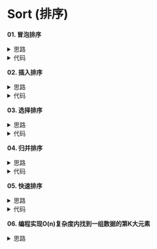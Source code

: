 # Sort (排序)

**01. 冒泡排序**

<details>
<summary>思路</summary>
从头开始，进行n次冒泡，在一次冒泡过程中，依次比对相邻的两个元素，如果后者比前者小，则交换顺序
</details>

<details>
<summary>代码</summary>

```
const bubbleSort = data => {
	let len = data.length
	for (let i = 0; i < len; i++) {
		for (let j = i; j < len; j++) {
			if (data[i] > data[j]) {
				let temp = data[i]
				data[i] = data[j]
				data[j] = temp
			}
		}
	}
}
```

</details>

**02. 插入排序**

<details>
<summary>思路</summary>
将数组分为已排序和未排序两个部分，已排序部分初始状态为数组的第一个元素，紧接着遍历未排序数组，将其插入到已排序的部分中

注意: 插入过程，从已排序的数组右边往左边遍历，如果已排序数组中对应位置的元素比要插入的元素大，则原位置的元素后挪，并且继续遍历，如果不是则表示找到应该插入的位置了，跳出循环，并将值插入（真正进行赋值的操作只有一行）
</details>

<details>
<summary>代码</summary>

```
const insertionSort = data => {
	let len = data.length
	for (let i = 1; i < len; i++) {
		let v = data[i]
		for (var j = i - 1; j >= 0; j--) {
			if (data[j] > v) {
				data[j + 1] = data[j]
			} else {
				break
			}
		}
		data[j + 1] = v
	}
}
```

</details>

**03. 选择排序**

<details>
<summary>思路</summary>
选择排序和插入排序很类似，都是将原数组分成未排序和已排序两个部分，区别是，选择排序的已排序部分初始状态为空，然后每次插入的过程是先在未排序的数组里找到最小的值，再将值插入到已排序的数组的末端
</details>

<details>
<summary>代码</summary>

```
const selectionSort = data => {
	let len = data.length
	for (let i = 0; i < len; i++) {
		let flag = false
		let [min, minIndex] = [data[i], 0]
		for (let j = i; j < len; j++) {
			if (data[j] < min) {
				min = data[j]
				minIndex = j
				flag = true
			}
		}
		if (flag) {
			let temp = data[i]
			data[i] = data[minIndex]
			data[minIndex] = temp
		}
	}
}
```

</details>

**04. 归并排序**

<details>
<summary>思路</summary>
将数组均分为两个部分，首先对两个分开的数组调用一次归并排序使之变成一个有序数组，再将两个有序数组进行合并
</details>

<details>
<summary>代码</summary>

```
const merge = (a, a1, a2) => {
	// method1
	// let start = 0
	// a2.map(n => {
	// 	for (var i = start; i < a1.length; i++) {
	// 		if (a1[i] > n) {
	// 			start = i
	// 			break
	// 		}
	// 	}
	// 	a1.splice(i, 0, n)
	// })
	// a1.map((n, index) => (a[index] = n))

	// method 2
	let [i, j] = [0, 0]
	let result = []
	while (i < a1.length && j < a2.length) {
		if (a1[i] <= a2[j]) {
			result.push(a1[i++])
		} else {
			result.push(a2[j++])
		}
	}
	let [start, end, arr] = [0, 0, null]
	if (i === a1.length) {
		;[start, end, arr] = [j, a2.length, a2]
	} else {
		;[start, end, arr] = [i, a1.length, a1]
	}

	for (let k = start; k < end; k++) {
		result.push(arr[k])
	}

	result.map((n, index) => (a[index] = n))

	return a
}

const mergeSort = a => {
	if (a.length < 2) return a
	let [min, max] = [0, a.length]
	let mid = Math.floor((min + max) / 2)
	return merge(a, mergeSort(a.slice(0, mid)), mergeSort(a.slice(mid, max)))
}
```

</details>

**05. 快速排序**

<details>
<summary>思路</summary>
首先定义一个函数partition，可以在数组中随机选一个值当pivot指标，然后遍历数组，比pivot小的放在pivot左边，大的放右边。快速排序的思想就是，首先用partition函数将数组分成3块，左边，pivot和右边，然后依次对左边和右边的块调用快速排序

还应该注意的是，快速排序是原地排序，所以在partition的部分要认真设计，要让空间复杂度为O(1)
</details>

<details>
<summary>代码</summary>

```
const partition = (a, min, max) => {
	let pivot = a[max]
	let i = min
	for (let j = min; j < max; j++) {
		if (a[j] < pivot) {
			let temp = a[j]
			a[j] = a[i]
			a[i++] = temp
		}
	}
	let temp = a[i]
	a[i] = a[max]
	a[max] = temp
	return i
}

const fastSort = a => {
	return fastSortSub(a, 0, a.length - 1)
}

const fastSortSub = (a, min, max) => {
	if (min >= max) return a
	let pivot = partition(a, min, max)
	fastSortSub(a, min, pivot - 1)
	fastSortSub(a, pivot + 1, max)
	return a
}
```

</details>

**06. 编程实现O(n)复杂度内找到一组数据的第K大元素**

<details>
<summary>思路</summary>
借鉴快速排序的过程，对长度为n的数组进行pivot，以最末尾的一个元素为pivot，比它大的元素放在左边，小的元素放在右边。最后，如果pivot=k-1，则这个元素就是第k大的元素，如果pivot<K,则遍历左边的部分，反之则为右边的部分。最后的时间复杂度=`n+n/2+n/4+....`，时间复杂度为O(n)
</details>

<details>
<summary>代码</summary>

```
const partition = (a, min, max) => {
	let pivot = a[max]
	let i = min
	for (let j = min; j < max; j++) {
		if (a[j] > pivot) {
			let temp = a[j]
			a[j] = a[i]
			a[i++] = temp
		}
	}
	let temp = a[i]
	a[i] = a[max]
	a[max] = temp
	return i
}
const findKstNum = (a, k) => {
	let pivot = partition(a, 0, a.length - 1)
	if (pivot === k - 1) {
		return a[pivot]
	} else if (pivot > k - 1) {
		return findKstNum(a.slice(0, pivot), k)
	} else {
		return findKstNum(a.slice(pivot, a.length), k - pivot - 1)
	}
}
```

</details>